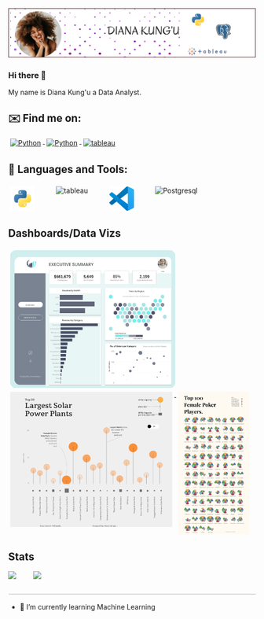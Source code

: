 ![Header](/Assets/Header.png)

### Hi there 👋

My name is Diana Kung'u a Data Analyst.

## ✉️ Find me on:

 <a href="https://www.linkedin.com/in/dianakungu/" target="_blank" rel="noopener noreferrer"> <img src="https://download.logo.wine/logo/LinkedIn/LinkedIn-Logo.wine.png" alt="Python" height="60" style="vertical-align:top; margin:4px"> </a>
 <a href="https://twitter.com/d_kungu"> <img src="https://encrypted-tbn0.gstatic.com/images?q=tbn:ANd9GcTMUZpSqWDzo2aBAFN3lDM1FCsQyY302dBkcg&usqp=CAU" alt="Python" height="40" style="vertical-align:top; margin:4px"> </a>
 <a href="https://public.tableau.com/app/profile/dianakungu"> <img  src="https://public.tableau.com/app/assets/images/tableau-public-logo-with-padding.png" alt="tableau" height="50" style="vertical-align:top; margin:4px"/> 
 </a>

## 🧰 Languages and Tools:
<div>
<img  src="https://raw.githubusercontent.com/github/explore/80688e429a7d4ef2fca1e82350fe8e3517d3494d/topics/python/python.png" alt="Python" height="50" style="vertical-align:top; margin:4px"/> &nbsp;&nbsp;&nbsp;&nbsp;&nbsp;&nbsp;&nbsp;
<img  src="https://i2.wp.com/zappysys.com/blog/wp-content/uploads/2018/06/tableau-integration-logo.png?fit=376%2C376&amp;ssl=1" alt="tableau" height="50" style="vertical-align:top; margin:4px"/>  &nbsp;&nbsp;&nbsp;&nbsp;&nbsp;&nbsp;&nbsp;
<img  src="https://raw.githubusercontent.com/github/explore/80688e429a7d4ef2fca1e82350fe8e3517d3494d/topics/visual-studio-code/visual-studio-code.png" alt="VS Code" height="50" style="vertical-align:top; margin:4px"/>  &nbsp;&nbsp;&nbsp;&nbsp;&nbsp;&nbsp;&nbsp;
<img  src="https://encrypted-tbn0.gstatic.com/images?q=tbn:ANd9GcRF1Wm7i1cyNGaqRhDJHQp9Pqy8EtSUuEvS4Q&usqp=CAU" alt="Postgresql" height="50" style="vertical-align:top; margin:4px"/> 
<div>



## Dashboards/Data Vizs
</p>
 <a href="https://public.tableau.com/app/profile/dianakungu/viz/Aws-ExecutiveDashboard/Overview" target="_blank" rel="noopener noreferrer"> <img src="Assets\Overview.png" alt="Python" height="280" style="vertical-align:top; margin:4px"> 
 </a>
 <a href="https://public.tableau.com/views/WorldLargestSolarPowerPlants/Dashboard1?:language=en-US&:display_count=n&:origin=viz_share_link" target="_blank" rel="noopener noreferrer"> <img src="Assets\Dashboard 1(6).png" alt="Python" height="275" style="vertical-align:top; margin:4px">
  </a>
 <a href="https://public.tableau.com/app/profile/dianakungu/viz/Top100FemalePokerPlayers/Dashboard1" target="_blank" rel="noopener noreferrer"> <img src="Assets\Dashboard 1(7).png" alt="Python" height="290" style="vertical-align:top; margin:4px"> 
 </a>
 </p>

## Stats
<div>
<img src="https://github-readme-stats.vercel.app/api?username=diana-kungu&show_icons=true&theme=tokyonight" />  &nbsp;&nbsp;&nbsp;&nbsp;&nbsp;&nbsp;&nbsp;
<img src= "https://github-readme-stats.vercel.app/api/top-langs/?username=diana-kungu" />
<div>

![Line](/Assets/Line.png)

- 🌱 I’m currently learning Machine Learning


<!--
**diana-kungu/diana-kungu** is a ✨ _special_ ✨ repository because its `README.md` (this file) appears on your GitHub profile.

Here are some ideas to get you started:

- 🔭 I’m currently working on ...

- 👯 I’m looking to collaborate on ...
- 🤔 I’m looking for help with ...
- 💬 Ask me about ...
- 📫 How to reach me: ...
- 😄 Pronouns: ...
- ⚡ Fun fact: ...
-->
